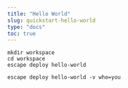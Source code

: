 ```yaml
---
title: "Hello World"
slug: quickstart-hello-world
type: "docs"
toc: true
---
```



```
mkdir workspace
cd workspace
escape deploy hello-world
```


```
escape deploy hello-world -v who=you
```


